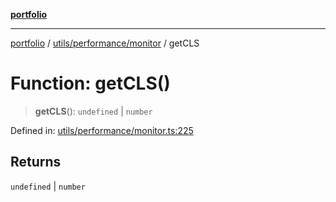 [**portfolio**](../../../../README.md)

***

[portfolio](../../../../modules.md) / [utils/performance/monitor](../README.md) / getCLS

# Function: getCLS()

> **getCLS**(): `undefined` \| `number`

Defined in: [utils/performance/monitor.ts:225](https://github.com/tnorlund/Portfolio/blob/3f625b839ff70865cd07f7d556932996f332a69d/portfolio/utils/performance/monitor.ts#L225)

## Returns

`undefined` \| `number`

